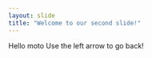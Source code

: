 ```yaml
---
layout: slide
title: "Welcome to our second slide!"
---
```

Hello moto
Use the left arrow to go back!
